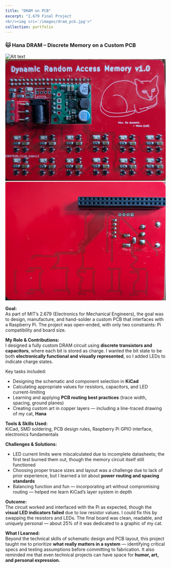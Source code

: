 ```yaml
---
title: "DRAM on PCB"
excerpt: "2.679 Final Project
<br/><img src='/images/dram_pcb.jpg'>"
collection: portfolio
---
```

### 🐱 Hana DRAM – Discrete Memory on a Custom PCB

<img title="a title" alt="Alt text" src="/images/dram_schematic.jpg">
<img title="a title" alt="Alt text" src="/images/dram_final_top.jpg">
<img title="a title" alt="Alt text" src="/images/dram_final_back.jpg">

**Goal:**  
As part of MIT’s 2.679 (Electronics for Mechanical Engineers), the goal was to design, manufacture, and hand-solder a custom PCB that interfaces with a Raspberry Pi. The project was open-ended, with only two constraints: Pi compatibility and board size.

**My Role & Contributions:**  
I designed a fully custom DRAM circuit using **discrete transistors and capacitors**, where each bit is stored as charge. I wanted the bit state to be both **electronically functional and visually represented**, so I added LEDs to indicate charge states.

Key tasks included:
- Designing the schematic and component selection in **KiCad**
- Calculating appropriate values for resistors, capacitors, and LED current-limiting
- Learning and applying **PCB routing best practices** (trace width, spacing, ground planes)
- Creating custom art in copper layers — including a line-traced drawing of my cat, **Hana**

**Tools & Skills Used:**  
KiCad, SMD soldering, PCB design rules, Raspberry Pi GPIO interface, electronics fundamentals

**Challenges & Solutions:**  
- LED current limits were miscalculated due to incomplete datasheets; the first test burned them out, though the memory circuit itself still functioned  
- Choosing proper trsace sizes and layout was a challenge due to lack of prior experience, but I learned a lot about **power routing and spacing standards**
- Balancing function and fun — incorporating art without compromising routing — helped me learn KiCad’s layer system in depth

**Outcome:**  
The circuit worked and interfaced with the Pi as expected, though the **visual LED indicators failed** due to low resistor values. I could fix this by swapping the resistors and LEDs. The final board was clean, readable, and uniquely personal — about 25% of it was dedicated to a graphic of my cat.

**What I Learned:**  
Beyond the technical skills of schematic design and PCB layout, this project taught me to prioritize **what really matters in a system** — identifying critical specs and testing assumptions before committing to fabrication. It also reminded me that even technical projects can have space for **humor, art, and personal expression.**
